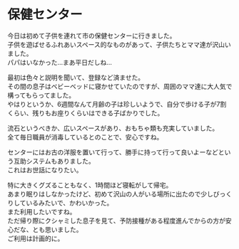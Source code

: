 # 保健センター

今日は初めて子供を連れて市の保健センターに行きました。  
子供を遊ばせるふれあいスペース的なものがあって、子供たちとママ達が沢山いました。  
パパはいなかった…まあ平日だしね…

最初は色々と説明を聞いて、登録など済ませた。  
その間の息子はベビーベッドに寝かせていたのですが、周囲のママ達に大人気で構ってもらってました。  
やはりというか、6週間なんて月齢の子は珍しいようで、自分で歩ける子が7割くらい、残りもお座りくらいはできる子ばかりでした。

流石というべきか、広いスペースがあり、おもちゃ類も充実していました。  
全て毎日職員が消毒しているとのことで、安心ですね。

センターにはお古の洋服を置いて行って、勝手に持って行って良いよーなどという互助システムもありました。  
これはお世話になりたい。

特に大きくグズることもなく、1時間ほど寝転がして帰宅。  
あまり眠りはしなかったけど、初めて沢山の人がいる場所に出たので少しびっくりしているみたいで、かわいかった。  
また利用したいですね。  
ただ帰り際にクシャミした息子を見て、予防接種がある程度進んでからの方が安心だな、とも思いました。  
ご利用は計画的に。
